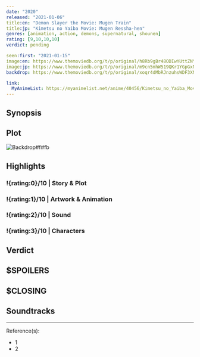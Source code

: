 ```yaml
---
date: "2020"
released: "2021-01-06"
title:en: "Demon Slayer the Movie: Mugen Train"
title:jp: "Kimetsu no Yaiba Movie: Mugen Ressha-hen"
genres: [animation, action, demons, supernatural, shounen]
rating: [9,10,10,10]
verdict: pending

seen:first: "2021-01-15"
image:en: https://www.themoviedb.org/t/p/original/h8Rb9gBr48ODIwYUttZNYeMWeUU.jpg
image:jp: https://www.themoviedb.org/t/p/original/m9cn5mhW519QKr1YGpGxNWi98VJ.jpg
backdrop: https://www.themoviedb.org/t/p/original/xoqr4dMbRJnzuhsWDF3XNHQwJ9x.jpg

link:
  MyAnimeList: https://myanimelist.net/anime/40456/Kimetsu_no_Yaiba_Movie__Mugen_Ressha-hen
---
```



## Synopsis

## Plot

![Backdrop#f#fb](link "Source: TMDB")

## Highlights

### !{rating:0}/10 | Story & Plot

### !{rating:1}/10 | Artwork & Animation

### !{rating:2}/10 | Sound

### !{rating:3}/10 | Characters

## Verdict

## $SPOILERS

## $CLOSING

## Soundtracks

***
Reference(s):

- 1
- 2
